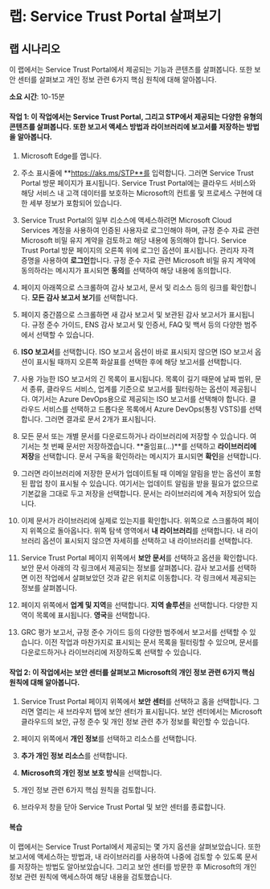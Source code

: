 ﻿---
lab:
    title: 'Service Trust Portal 살펴보기'
    module: '모듈 4 단원 1: Microsoft 규정 준수 솔루션의 기능 설명: Microsoft의 규정 준수 관리 기능 설명'
---

# 랩: Service Trust Portal 살펴보기

## 랩 시나리오

이 랩에서는 Service Trust Portal에서 제공되는 기능과 콘텐츠를 살펴봅니다. 또한 보안 센터를 살펴보고 개인 정보 관련 6가지 핵심 원칙에 대해 알아봅니다.

**소요 시간**: 10-15분


#### 작업 1: 이 작업에서는 Service Trust Portal, 그리고 STP에서 제공되는 다양한 유형의 콘텐츠를 살펴봅니다. 또한 보고서 액세스 방법과 라이브러리에 보고서를 저장하는 방법을 알아봅니다. 

1. Microsoft Edge를 엽니다.

1. 주소 표시줄에 **https://aks.ms/STP**를 입력합니다.  그러면 Service Trust Portal 방문 페이지가 표시됩니다. Service Trust Portal에는 클라우드 서비스와 해당 서비스 내 고객 데이터를 보호하는 Microsoft의 컨트롤 및 프로세스 구현에 대한 세부 정보가 포함되어 있습니다. 

1. Service Trust Portal의 일부 리소스에 액세스하려면 Microsoft Cloud Services 계정을 사용하여 인증된 사용자로 로그인해야 하며, 규정 준수 자료 관련 Microsoft 비밀 유지 계약을 검토하고 해당 내용에 동의해야 합니다. Service Trust Portal 방문 페이지의 오른쪽 위에 로그인 옵션이 표시됩니다. 관리자 자격 증명을 사용하여 **로그인**합니다. 규정 준수 자료 관련 Microsoft 비밀 유지 계약에 동의하라는 메시지가 표시되면 **동의**를 선택하여 해당 내용에 동의합니다.

1. 페이지 아래쪽으로 스크롤하여 감사 보고서, 문서 및 리소스 등의 링크를 확인합니다.  **모든 감사 보고서 보기**를 선택합니다.

1. 페이지 중간쯤으로 스크롤하면 새 감사 보고서 및 보관된 감사 보고서가 표시됩니다.  규정 준수 가이드, ENS 감사 보고서 및 인증서, FAQ 및 백서 등의 다양한 범주에서 선택할 수 있습니다.

1. **ISO 보고서**를 선택합니다.  ISO 보고서 옵션이 바로 표시되지 않으면 ISO 보고서 옵션이 표시될 때까지 오른쪽 화살표를 선택한 후에 해당 보고서를 선택합니다.

1. 사용 가능한 ISO 보고서의 긴 목록이 표시됩니다. 목록이 길기 때문에 날짜 범위, 문서 종류, 클라우드 서비스, 업계를 기준으로 보고서를 필터링하는 옵션이 제공됩니다.  여기서는 Azure DevOps용으로 제공되는 ISO 보고서를 선택해야 합니다.  클라우드 서비스를 선택하고 드롭다운 목록에서 Azure DevOps(통칭 VSTS)를 선택합니다.  그러면 결과로 문서 2개가 표시됩니다.

1. 모든 문서 또는 개별 문서를 다운로드하거나 라이브러리에 저장할 수 있습니다.  여기서는 첫 번째 문서만 저장하겠습니다.  **줄임표(…)**를 선택하고 **라이브러리에 저장**을 선택합니다.  문서 구독을 확인하라는 메시지가 표시되면 **확인**을 선택합니다.

1. 그러면 라이브러리에 저장한 문서가 업데이트될 때 이메일 알림을 받는 옵션이 포함된 팝업 창이 표시될 수 있습니다.  여기서는 업데이트 알림을 받을 필요가 없으므로 기본값을 그대로 두고 저장을 선택합니다.  문서는 라이브러리에 계속 저장되어 있습니다.

1. 이제 문서가 라이브러리에 실제로 있는지를 확인합니다. 위쪽으로 스크롤하여 페이지 위쪽으로 돌아옵니다.  위쪽 탐색 영역에서 **내 라이브러리**를 선택합니다.  내 라이브러리 옵션이 표시되지 않으면 자세히를 선택하고 내 라이브러리를 선택합니다.

1. Service Trust Portal 페이지 위쪽에서 **보안 문서**를 선택하고 옵션을 확인합니다. 보안 문서 아래의 각 링크에서 제공되는 정보를 살펴봅니다. 감사 보고서를 선택하면 이전 작업에서 살펴보았던 것과 같은 위치로 이동합니다.  각 링크에서 제공되는 정보를 살펴봅니다.

1. 페이지 위쪽에서 **업계 및 지역**을 선택합니다.  **지역 솔루션**을 선택합니다. 다양한 지역이 목록에 표시됩니다.  **영국**을 선택합니다.  

1. GRC 평가 보고서, 규정 준수 가이드 등의  다양한 범주에서 보고서를 선택할 수 있습니다.  이전 작업과 마찬가지로 표시되는 문서 목록을 필터링할 수 있으며, 문서를 다운로드하거나 라이브러리에 저장하도록 선택할 수 있습니다.

#### 작업 2: 이 작업에서는 보안 센터를 살펴보고 Microsoft의 개인 정보 관련 6가지 핵심 원칙에 대해 알아봅니다.

1. Service Trust Portal 페이지 위쪽에서 **보안 센터**를 선택하고 홈을 선택합니다. 그러면 열리는 새 브라우저 탭에 보안 센터가 표시됩니다. 보안 센터에서는 Microsoft 클라우드의 보안, 규정 준수 및 개인 정보 관련 추가 정보를 확인할 수 있습니다.

1. 페이지 위쪽에서 **개인 정보**를 선택하고 리소스를 선택합니다.

1. **추가 개인 정보 리소스**를 선택합니다.

1. **Microsoft의 개인 정보 보호 방식**을 선택합니다.

1. 개인 정보 관련 6가지 핵심 원칙을 검토합니다.

1. 브라우저 창을 닫아 Service Trust Portal 및 보안 센터를 종료합니다.

#### 복습

이 랩에서는 Service Trust Portal에서 제공되는 몇 가지 옵션을 살펴보았습니다. 또한 보고서에 액세스하는 방법과, 내 라이브러리를 사용하여 나중에 검토할 수 있도록 문서를 저장하는 방법도 알아보았습니다.  그리고 보안 센터를 방문한 후 Microsoft의 개인 정보 관련 원칙에 액세스하여 해당 내용을 검토했습니다.
